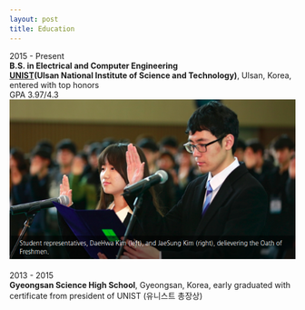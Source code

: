 ```yaml
---
layout: post
title: Education
---
```


2015 - Present <br />
__B.S. in Electrical and Computer Engineering__ <br />
[__UNIST__](http://www.unist.ac.kr/)__(Ulsan National Institute of Science and Technology)__, Ulsan, Korea, entered with top honors <br />
GPA 3.97/4.3
[![representative](../img/student-representatives.png)](http://news.unist.ac.kr/2015-unist-matriculation-ceremony-2/)
<br />
<br />
2013 - 2015<br />
__Gyeongsan Science High School__, Gyeongsan, Korea, early graduated with certificate from president of UNIST (유니스트 총장상)<br />



